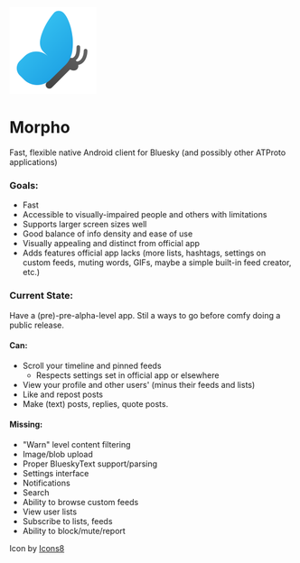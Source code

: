 ![Icon of the Morpho Bluesky app](./morpho_icon.png)
# Morpho
Fast, flexible native Android client for Bluesky (and possibly other ATProto applications)

### Goals:  
 - Fast
 - Accessible to visually-impaired people and others with limitations
 - Supports larger screen sizes well
 - Good balance of info density and ease of use
 - Visually appealing and distinct from official app
 - Adds features official app lacks (more lists, hashtags, settings on custom feeds, muting words, GIFs, maybe a simple built-in feed creator, etc.)

### Current State:
Have a (pre)-pre-alpha-level app. Stil a ways to go before comfy doing a public release.
#### Can:
   - Scroll your timeline and pinned feeds
      - Respects settings set in official app or elsewhere 
   - View your profile and other users' (minus their feeds and lists)
   - Like and repost posts
   - Make (text) posts, replies, quote posts.
#### Missing:
   - "Warn" level content filtering
   - Image/blob upload
   - Proper BlueskyText support/parsing
   - Settings interface
   - Notifications
   - Search
   - Ability to browse custom feeds
   - View user lists
   - Subscribe to lists, feeds
   - Ability to block/mute/report
   
Icon by [Icons8](https://icons8.com/)
